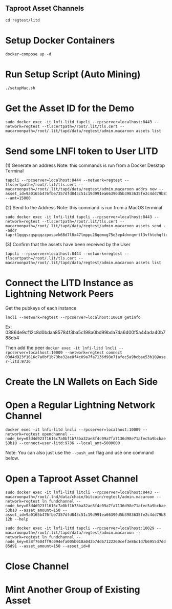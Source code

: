## Taproot Asset Channels
`cd regtest/litd`
# Setup Docker Containers
`docker-compose up -d`

# Run Setup Script (Auto Mining)
`./setupMac.sh`

# Get the Asset ID for the Demo
`sudo docker exec -it lnfi-litd tapcli --rpcserver=localhost:8443 --network=regtest --tlscertpath=/root/.lit/tls.cert --macaroonpath=/root/.lit/tapd/data/regtest/admin.macaroon assets list`



# Send some LNFI token to User LITD

(1) Generate an address
Note: this commands is run from a Docker Desktop Terminal

```
tapcli --rpcserver=localhost:8444 --network=regtest --tlscertpath=/root/.lit/tls.cert --macaroonpath=/root/.lit/tapd/data/regtest/admin.macaroon addrs new --asset_id=9a0165b476fbe7357dfd843c51c19d991ea66390d5b3983635fe2c4dd79b812b --amt=15000
```

(2) Send to the Address
Note: this command is run from a MacOS terminal

```
sudo docker exec -it lnfi-litd tapcli --rpcserver=localhost:8443 --network=regtest --tlscertpath=/root/.lit/tls.cert --macaroonpath=/root/.lit/tapd/data/regtest/admin.macaroon assets send --addr taprt1qqqszqspqqzzpxspvk68d7l8x47lmppu28qemxg75e3ep4dnnqmrtl3vfhtehqftq5ssydyfsmlupx447dk3uq9208h8gxcyq8v4rwxldxgp5sgde7y7r57fqcss9xahkgcrl24aew3gkq6lx60y44ec0wsjk29zcugxlkfc3ux9u3ejpqssynvy0xgtx0uh34ztm2x4ymtsxdssxlq6z8w2cq99ehcrrkxv94t7pgpl6w5cpshksctndpkkz6tv8ghj7mtpd9kxymmc9e6x2undd9hxzmpwd35kw6r5de5kueeww3hkgcte8g6rgvcdyft9n
```

(3) Confirm that the assets have been received by the User
```
tapcli --rpcserver=localhost:8444 --network=regtest --tlscertpath=/root/.lit/tls.cert --macaroonpath=/root/.lit/tapd/data/regtest/admin.macaroon assets list
```

# Connect the LITD Instance as Lightning Network Peers
Get the pubkeys of each instance

`lncli --network=regtest --rpcserver=localhost:10010 getinfo`

Ex:
03864e9cf12c8d0bdaa85784f3ba5c198a0bd99bda74a6400f5a44ada40b788cb4

Then add the peer
`docker exec -it lnfi-litd lncli --rpcserver=localhost:10009 --network=regtest connect 03d4d923f1616c7a0bf1b73ba32ae8f4c09a7fa7136d98e71afec5a9bcbae53b10@user-litd:9736`

# Create the LN Wallets on Each Side

# Open a Regular Lightning Network Channel
`docker exec -it lnfi-litd lncli --rpcserver=localhost:10009 --network=regtest openchannel --node_key=03d4d923f1616c7a0bf1b73ba32ae8f4c09a7fa7136d98e71afec5a9bcbae53b10 --connect=user-litd:9736 --local_amt=5000000`

Note: You can also just use the `--push_amt` flag and use one command below.

# Open a Taproot Asset Channel

`sudo docker exec -it lnfi-litd litcli --rpcserver=localhost:8443 --macaroonpath=/root/.lnd/data/chain/bitcoin/regtest/admin.macaroon --network=regtest ln fundchannel --node_key=03d4d923f1616c7a0bf1b73ba32ae8f4c09a7fa7136d98e71afec5a9bcbae53b10 --asset_amount=150 --asset_id=9a0165b476fbe7357dfd843c51c19d991ea66390d5b3983635fe2c4dd79b812b --help`

`sudo docker exec -it lnfi-litd tapcli --rpcserver=localhost:10029 --macaroonpath=/root/.lit/tapd/data/regtest/admin.macaroon --network=regtest ln fundchannel --node_key=038f7604ff9c094efa005b018a043b74d67122260cef3e86c1d7b6955d7dd85d91 --asset_amount=150 --asset_id=0`

# Close Channel

# Mint Another Group of Existing Asset
